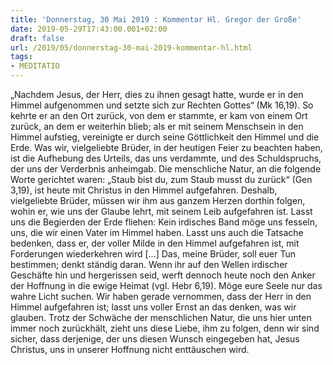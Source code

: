 ```yaml
---
title: 'Donnerstag, 30 Mai 2019 : Kommentar Hl. Gregor der Große'
date: 2019-05-29T17:43:00.001+02:00
draft: false
url: /2019/05/donnerstag-30-mai-2019-kommentar-hl.html
tags: 
- MEDITATIO
---
```


„Nachdem Jesus, der Herr, dies zu ihnen gesagt hatte, wurde er in den Himmel aufgenommen und setzte sich zur Rechten Gottes“ (Mk 16,19). So kehrte er an den Ort zurück, von dem er stammte, er kam von einem Ort zurück, an dem er weiterhin blieb; als er mit seinem Menschsein in den Himmel aufstieg, vereinigte er durch seine Göttlichkeit den Himmel und die Erde. Was wir, vielgeliebte Brüder, in der heutigen Feier zu beachten haben, ist die Aufhebung des Urteils, das uns verdammte, und des Schuldspruchs, der uns der Verderbnis anheimgab. Die menschliche Natur, an die folgende Worte gerichtet waren: „Staub bist du, zum Staub musst du zurück“ (Gen 3,19), ist heute mit Christus in den Himmel aufgefahren. Deshalb, vielgeliebte Brüder, müssen wir ihm aus ganzem Herzen dorthin folgen, wohin er, wie uns der Glaube lehrt, mit seinem Leib aufgefahren ist. Lasst uns die Begierden der Erde fliehen: Kein irdisches Band möge uns fesseln, uns, die wir einen Vater im Himmel haben. Lasst uns auch die Tatsache bedenken, dass er, der voller Milde in den Himmel aufgefahren ist, mit Forderungen wiederkehren wird \[…\] Das, meine Brüder, soll euer Tun bestimmen; denkt ständig daran. Wenn ihr auf den Wellen irdischer Geschäfte hin und hergerissen seid, werft dennoch heute noch den Anker der Hoffnung in die ewige Heimat (vgl. Hebr 6,19). Möge eure Seele nur das wahre Licht suchen. Wir haben gerade vernommen, dass der Herr in den Himmel aufgefahren ist; lasst uns voller Ernst an das denken, was wir glauben. Trotz der Schwäche der menschlichen Natur, die uns hier unten immer noch zurückhält, zieht uns diese Liebe, ihm zu folgen, denn wir sind sicher, dass derjenige, der uns diesen Wunsch eingegeben hat, Jesus Christus, uns in unserer Hoffnung nicht enttäuschen wird.